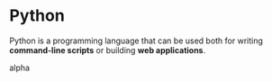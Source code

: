 # Python

Python is a programming language that can be used both for writing **command-line scripts** or building **web applications**.
alpha